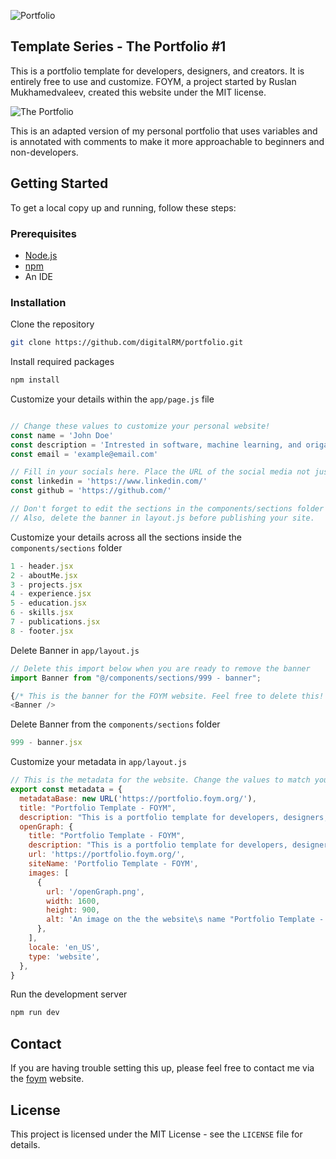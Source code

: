 ![Portfolio](https://github.com/digitalRM/FOYM-Portfolio/assets/70782025/22fa4f5d-de61-4bcc-a615-364f05b17c2d)

Template Series - The Portfolio #1
---
This is a portfolio template for developers, designers, and creators. It is entirely free to use and customize. FOYM, a project started by Ruslan Mukhamedvaleev, created this website under the MIT license. 

![The Portfolio](https://github.com/digitalRM/FOYM-Portfolio/assets/70782025/cc64fb6a-93dd-4765-85d3-80c919aa55e8)

This is an adapted version of my personal portfolio that uses variables and is annotated with comments to make it more approachable to beginners and non-developers. 


Getting Started
---

To get a local copy up and running, follow these steps:

### Prerequisites

- [Node.js](https://nodejs.org/en)
- [npm](https://docs.npmjs.com/downloading-and-installing-node-js-and-npm)
- An IDE

### Installation

Clone the repository

```bash
git clone https://github.com/digitalRM/portfolio.git
```

Install required packages

```bash
npm install
```

Customize your details within the `app/page.js` file

```js

// Change these values to customize your personal website!
const name = 'John Doe'
const description = 'Intrested in software, machine learning, and origami.'
const email = 'example@email.com'

// Fill in your socials here. Place the URL of the social media not just the username.
const linkedin = 'https://www.linkedin.com/'
const github = 'https://github.com/'

// Don't forget to edit the sections in the components/sections folder to match your information!
// Also, delete the banner in layout.js before publishing your site.
```

Customize your details across all the sections inside the `components/sections` folder
```js
1 - header.jsx
2 - aboutMe.jsx
3 - projects.jsx
4 - experience.jsx
5 - education.jsx
6 - skills.jsx
7 - publications.jsx
8 - footer.jsx
```

Delete Banner in `app/layout.js`

```js
// Delete this import below when you are ready to remove the banner
import Banner from "@/components/sections/999 - banner";

{/* This is the banner for the FOYM website. Feel free to delete this! */}
<Banner />
```
Delete Banner from the `components/sections` folder
```js
999 - banner.jsx
```

Customize your metadata in `app/layout.js`
```js
// This is the metadata for the website. Change the values to match your website. Upload the openGraph.png to your public folder
export const metadata = {
  metadataBase: new URL('https://portfolio.foym.org/'),
  title: "Portfolio Template - FOYM",
  description: "This is a portfolio template for developers, designers, and creators. It is entirely free to use and customize. FOYM, a project by Ruslan Mukhamedvaleev, created this website under the MIT license.",
  openGraph: {
    title: "Portfolio Template - FOYM",
    description: "This is a portfolio template for developers, designers, and creators. It is entirely free to use and customize. FOYM, a project by Ruslan Mukhamedvaleev, created this website under the MIT license.",
    url: 'https://portfolio.foym.org/',
    siteName: 'Portfolio Template - FOYM',
    images: [
      {
        url: '/openGraph.png',
        width: 1600,
        height: 900,
        alt: 'An image on the the website\s name "Portfolio Template - FOYM" and star like characters in the background pointing at the name',
      },
    ], 
    locale: 'en_US',
    type: 'website',
  },
}
```

Run the development server

```bash
npm run dev
```

## Contact 

If you are having trouble setting this up, please feel free to contact me via the [foym](https://www.foym.org) website. 

## License

This project is licensed under the MIT License - see the `LICENSE` file for details.


